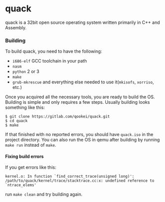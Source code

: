 # quack
quack is a 32bit open source operating system written primarily in C++ and Assembly.

### Building
To build quack, you need to have the following:
- `i686-elf` GCC toolchain in your path
- `nasm`
- `python` 2 or 3
- `make`
- `grub-mkrescue` and everything else needed to use it(`mkisofs`, `xorriso`, etc.)

Once you acquired all the necessary tools, you are ready to build the OS.
Building is simple and only requires a few steps.
Usually building looks something like this:
```
$ git clone https://gitlab.com/qookei/quack.git
$ cd quack
$ make
```
If that finished with no reported errors, you should have `quack.iso` in the project directory. You can also run the OS in qemu after building by running `make run` instead of `make`.
#### Fixing build errors
If you get errors like this:
```
kernel.o: In function `find_correct_trace(unsigned long)':
/path/to/quack/kernel/trace/stacktrace.cc:x: undefined reference to `ntrace_elems'
```
run `make clean` and try building again.
